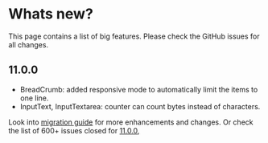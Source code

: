 # Whats new?

This page contains a list of big features. Please check the GitHub issues for all changes.

## 11.0.0

  * BreadCrumb: added responsive mode to automatically limit the items to one line.
  * InputText, InputTextarea: counter can count bytes instead of characters.

Look into [migration guide](https://primefaces.github.io/primefaces/11_0_0/#/../migrationguide/10_0_0?id=datatable) for more enhancements and changes.
Or check the list of 600+ issues closed for [11.0.0](https://github.com/primefaces/primefaces/issues?q=is%3Aclosed+milestone%3A11.0.0),
